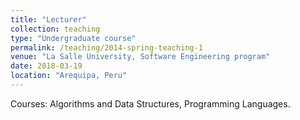 ```yaml
---
title: "Lecturer"
collection: teaching
type: "Undergraduate course"
permalink: /teaching/2014-spring-teaching-1
venue: "La Salle University, Software Engineering program"
date: 2018-03-19
location: "Arequipa, Peru"
---
```


Courses: Algorithms and Data Structures, Programming Languages.

